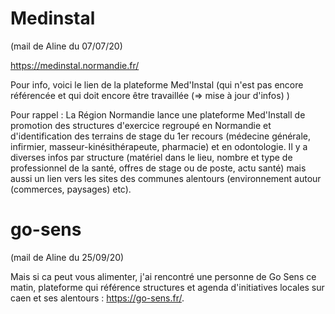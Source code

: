 # Medinstal 
(mail de Aline du 07/07/20)

https://medinstal.normandie.fr/

Pour info, voici le lien de la plateforme Med'Instal (qui n'est pas encore référencée et qui doit encore être travaillée (=> mise à jour d'infos) )

Pour rappel :  La Région Normandie lance une plateforme Med'Install de promotion des structures d'exercice regroupé en Normandie et d'identification des terrains de stage du 1er recours (médecine générale, infirmier, masseur-kinésithérapeute, pharmacie) et en odontologie. Il y a diverses infos par structure (matériel dans le lieu, nombre et type de professionnel de la santé, offres de stage ou de poste, actu santé) mais aussi un lien vers les sites des communes alentours (environnement autour (commerces, paysages) etc).

# go-sens
(mail de Aline du 25/09/20)

Mais si ca peut vous alimenter, j'ai rencontré une personne de Go Sens ce matin, plateforme qui référence structures et agenda d'initiatives locales sur caen et ses alentours : https://go-sens.fr/.
